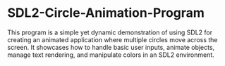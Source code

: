 # SDL2-Circle-Animation-Program
This program is a simple yet dynamic demonstration of using SDL2 for creating an animated application where multiple circles move across the screen. It showcases how to handle basic user inputs, animate objects, manage text rendering, and manipulate colors in an SDL2 environment.
